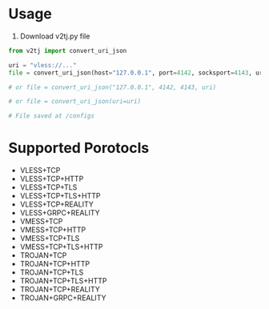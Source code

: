 
# Usage

1. Download v2tj.py file
```python
from v2tj import convert_uri_json

uri = "vless://..."
file = convert_uri_json(host="127.0.0.1", port=4142, socksport=4143, uri=uri)

# or file = convert_uri_json("127.0.0.1", 4142, 4143, uri)

# or file = convert_uri_json(uri=uri)

# File saved at /configs
```
# Supported Porotocls

- VLESS+TCP
- VLESS+TCP+HTTP
- VLESS+TCP+TLS
- VLESS+TCP+TLS+HTTP
- VLESS+TCP+REALITY
- VLESS+GRPC+REALITY
- VMESS+TCP
- VMESS+TCP+HTTP
- VMESS+TCP+TLS
- VMESS+TCP+TLS+HTTP
- TROJAN+TCP
- TROJAN+TCP+HTTP
- TROJAN+TCP+TLS
- TROJAN+TCP+TLS+HTTP
- TROJAN+TCP+REALITY
- TROJAN+GRPC+REALITY


